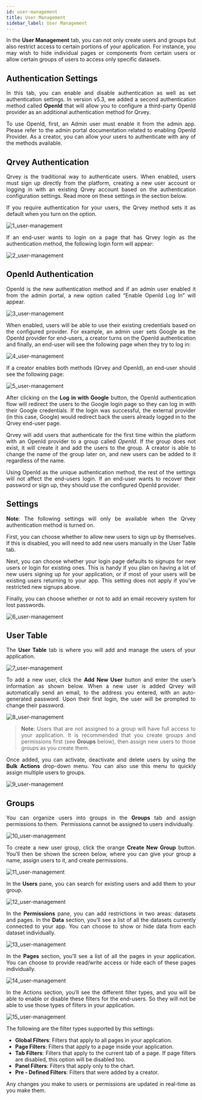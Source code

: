 ```yaml
---
id: user-management
title: User Management
sidebar_label: User Management
---
```


<div style="text-align: justify">

In the **User Management** tab, you can not only create users and groups but also restrict access to certain portions of your application. For instance, you may wish to hide individual pages or components from certain users or allow certain groups of users to access only specific datasets.

## Authentication Settings
In this tab, you can enable and disable authentication as well as set authentication settings. In version v5.3, we added a second authentication method called **OpenId** that will allow you to configure a third-party OpenId provider as an additional authentication method for Qrvey.

 
To use OpenId, first, an Admin user must enable it from the admin app. Please refer to the admin portal documentation related to enabling OpenId Provider. As a creator, you can allow your users to authenticate with any of the methods available.
<br>

## Qrvey Authentication
Qrvey is the traditional way to authenticate users. When enabled, users must sign up directly from the platform, creating a new user account or logging in with an existing Qrvey account based on the authentication configuration settings. Read more on these settings in the section below.

If you require authentication for your users, the Qrvey method sets it as default when you turn on the option.

![1_user-management](https://s3.amazonaws.com/cdn.qrvey.com/documentation_assets/ui-docs/builders/3.4.5.3_user-management/userm_1.png#thumbnail-60)


If an end-user wants to login on a page that has Qrvey login as the authentication method, the following login form will appear:

![2_user-management](https://s3.amazonaws.com/cdn.qrvey.com/documentation_assets/ui-docs/builders/3.4.5.3_user-management/userm_2.png#thumbnail-60)


## OpenId Authentication
OpenId is the new authentication method and if an admin user enabled it from the admin portal, a new option called “Enable OpenId Log In” will appear.

![3_user-management](https://s3.amazonaws.com/cdn.qrvey.com/documentation_assets/ui-docs/builders/3.4.5.3_user-management/userm_3.png#thumbnail-60)

When enabled, users will be able to use their existing credentials based on the configured provider. For example, an admin user sets Google as the OpenId provider for end-users, a creator turns on the OpenId authentication and finally, an end-user will see the following page when they try to log in:

![4_user-management](https://s3.amazonaws.com/cdn.qrvey.com/documentation_assets/ui-docs/builders/3.4.5.3_user-management/userm_4.png#thumbnail-60)

If a creator enables both methods (Qrvey and OpenId), an end-user should see the following page:

![5_user-management](https://s3.amazonaws.com/cdn.qrvey.com/documentation_assets/ui-docs/builders/3.4.5.3_user-management/userm_5.png#thumbnail-60)


After clicking on the **Log in with Google** button, the OpenId authentication flow will redirect the users to the Google login page so they can log in with their Google credentials. 
If the login was successful, the external provider (in this case, Google) would redirect back the users already logged in to the Qrvey end-user page.

Qrvey will add users that authenticate for the first time within the platform with an OpenId provider to a group called *OpenId*. If the group does not exist, it will create it and add the users to the group. A creator is able to change the name of the group later on, and new users can be added to it regardless of the name.

Using OpenId as the unique authentication method, the rest of the settings will not affect the end-users login. If an end-user wants to recover their password or sign up, they should use the configured OpenId provider.



## Settings
**Note**: The following settings will only be available when the Qrvey authentication method is turned on.

First, you can choose whether to allow new users to sign up by themselves. If this is disabled, you will need to add new users manually in the User Table tab.

Next, you can choose whether your login page defaults to signups for new users or login for existing ones. This is handy if you plan on having a lot of new users signing up for your application, or if most of your users will be existing users returning to your app. This setting does not apply if you’ve restricted new signups above.

Finally, you can choose whether or not to add an email recovery system for lost passwords.

![6_user-management](https://s3.amazonaws.com/cdn.qrvey.com/documentation_assets/ui-docs/builders/3.4.5.3_user-management/userm_6.png#thumbnail-60)



## User Table
The **User Table** tab is where you will add and manage the users of your application.


![7_user-management](https://s3.amazonaws.com/cdn.qrvey.com/documentation_assets/ui-docs/builders/3.4.5.3_user-management/userm_7.png#thumbnail-60)

To add a new user, click the **Add New User** button and enter the user’s information as shown below. When a new user is added Qrvey will automatically send an email, to the address you entered, with an auto-generated password. Upon their first login, the user will be prompted to change their password.


![8_user-management](https://s3.amazonaws.com/cdn.qrvey.com/documentation_assets/ui-docs/builders/3.4.5.3_user-management/userm_8.png#thumbnail-60)


>**Note**: Users that are not assigned to a group will have full access to your application. It is recommended that you create groups and permissions first (see **Groups** below), then assign new users to those groups as you create them.

Once added, you can activate, deactivate and delete users by using the **Bulk Actions** drop-down menu. You can also use this menu to quickly assign multiple users to groups.

![9_user-management](https://s3.amazonaws.com/cdn.qrvey.com/documentation_assets/ui-docs/builders/3.4.5.3_user-management/userm_9.png#thumbnail-50)

## Groups
You can organize users into groups in the **Groups** tab and assign permissions to them.  Permissions cannot be assigned to users individually.


![10_user-management](https://s3.amazonaws.com/cdn.qrvey.com/documentation_assets/ui-docs/builders/3.4.5.3_user-management/userm_10.png#thumbnail-60)

To create a new user group, click the orange **Create New Group** button. You’ll then be shown the screen below, where you can give your group a name, assign users to it, and create permissions.

![11_user-management](https://s3.amazonaws.com/cdn.qrvey.com/documentation_assets/ui-docs/builders/3.4.5.3_user-management/userm_11.png#thumbnail-60)

In the **Users** pane, you can search for existing users and add them to your group.

![12_user-management](https://s3.amazonaws.com/cdn.qrvey.com/documentation_assets/ui-docs/builders/3.4.5.3_user-management/userm_12.png#thumbnail-60)

In the **Permissions** pane, you can add restrictions in two areas: datasets and pages. In the **Data** section, you’ll see a list of all the datasets currently connected to your app. You can choose to show or hide data from each dataset individually.


![13_user-management](https://s3.amazonaws.com/cdn.qrvey.com/documentation_assets/ui-docs/builders/3.4.5.3_user-management/userm_13.png#thumbnail-60)

In the **Pages** section, you’ll see a list of all the pages in your application. You can choose to provide read/write access or hide each of these pages individually.


![14_user-management](https://s3.amazonaws.com/cdn.qrvey.com/documentation_assets/ui-docs/builders/3.4.5.3_user-management/userm_14.png#thumbnail-60)



In the Actions section, you’ll see the different filter types, and you will be able to enable or disable these filters for the end-users. So they will not be able to use those types of filters in your application.

![15_user-management](https://s3.amazonaws.com/cdn.qrvey.com/documentation_assets/ui-docs/builders/3.4.5.3_user-management/userm_15.png#thumbnail-60)

The following are the filter types supported by this settings:
* **Global Filters**: Filters that apply to all pages in your application.
* **Page Filters**: Filters that apply to a page inside your application.
* **Tab Filters**: Filters that apply to the current tab of a page. If page filters are disabled, this option will be disabled too.
* **Panel  Filters**: Filters that apply only to the chart.
* **Pre - Defined Filters**: Filters that were added by a creator.

Any changes you make to users or permissions are updated in real-time as you make them.
